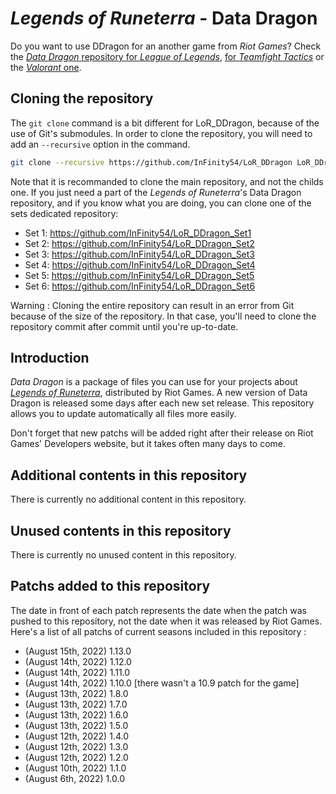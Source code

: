 # _Legends of Runeterra_ - Data Dragon

Do you want to use DDragon for an another game from _Riot Games_? Check the [_Data Dragon_ repository for _League of Legends_](https://github.com/InFinity54/LoL_DDragon), [for _Teamfight Tactics_](https://github.com/InFinity54/TFT_DDragon) or the [_Valorant_ one](https://github.com/InFinity54/Valorant_DDragon).

## Cloning the repository

The `git clone` command is a bit different for LoR_DDragon, because of the use of Git's submodules. In order to clone the repository, you will need to add an `--recursive` option in the command.

```bash
git clone --recursive https://github.com/InFinity54/LoR_DDragon LoR_DDragon
```

Note that it is recommanded to clone the main repository, and not the childs one. If you just need a part of the _Legends of Runeterra_'s Data Dragon repository, and if you know what you are doing, you can clone one of the sets dedicated repository:
* Set 1: https://github.com/InFinity54/LoR_DDragon_Set1
* Set 2: https://github.com/InFinity54/LoR_DDragon_Set2
* Set 3: https://github.com/InFinity54/LoR_DDragon_Set3
* Set 4: https://github.com/InFinity54/LoR_DDragon_Set4
* Set 5: https://github.com/InFinity54/LoR_DDragon_Set5
* Set 6: https://github.com/InFinity54/LoR_DDragon_Set6

Warning : Cloning the entire repository can result in an error from Git because of the size of the repository. In that case, you'll need to clone the repository commit after commit until you're up-to-date.

## Introduction
_Data Dragon_ is a package of files you can use for your projects about [_Legends of Runeterra_](https://playruneterra.com), distributed by Riot Games. A new version of Data Dragon is released some days after each new set release. This repository allows you to update automatically all files more easily.

Don't forget that new patchs will be added right after their release on Riot Games' Developers website, but it takes often many days to come.

## Additional contents in this repository
There is currently no additional content in this repository.

## Unused contents in this repository
There is currently no unused content in this repository.

## Patchs added to this repository
The date in front of each patch represents the date when the patch was pushed to this repository, not the date when it was released by Riot Games. Here's a list of all patchs of current seasons included in this repository :

- (August 15th, 2022) 1.13.0
- (August 14th, 2022) 1.12.0
- (August 14th, 2022) 1.11.0
- (August 14th, 2022) 1.10.0 [there wasn't a 10.9 patch for the game]
- (August 13th, 2022) 1.8.0
- (August 13th, 2022) 1.7.0
- (August 13th, 2022) 1.6.0
- (August 13th, 2022) 1.5.0
- (August 12th, 2022) 1.4.0
- (August 12th, 2022) 1.3.0
- (August 12th, 2022) 1.2.0
- (August 10th, 2022) 1.1.0
- (August 6th, 2022) 1.0.0